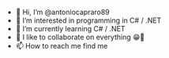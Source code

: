 - 👋 Hi, I’m @antoniocapraro89
- 👀 I’m interested in programming in C# / .NET
- 🌱 I’m currently learning C# / .NET
- 💞️ I like to collaborate on everything 😁💪
- 📫 How to reach me find me

<!---
antoniocapraro89/antoniocapraro89 is a ✨ special ✨ repository because its `README.md` (this file) appears on your GitHub profile.
You can click the Preview link to take a look at your changes.
--->
